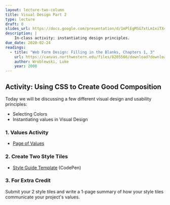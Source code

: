 ```yaml
---
layout: lecture-two-column
title: Visual Design Part 2
type: lecture
draft: 0
slides_url: https://docs.google.com/presentation/d/1mPlEgMSG7xtLm1xiTX4SCihGOaDBg1kdu_CqBQpeG8M/edit?usp=sharing
description: |
    In-class activity: instantiating design principles.
due_date: 2020-02-24
readings:
  - title: "Web Form Design: Filling in the Blanks, Chapters 1, 3"
    url: https://canvas.northwestern.edu/files/8205566/download?download_frd=1
    author: Wroblewski, Luke
    year: 2008
---
```


## Activity: Using CSS to Create Good Composition
Today we will be discussing a few different visual design and usability principles:
* Selecting Colors
* Instantiating values in Visual Design

### 1. Values Activity
* <a href="https://docs.google.com/document/d/1Vv5tPZ8UjqJNYO9pCp_PQhxHT8qoGY09deKX6uygUFA/edit?usp=sharing" target="_blank">Page of Values</a>

### 2. Create Two Style Tiles
* <a href="https://codepen.io/vanwars/pen/rNVjYBd?editors=1000" target="_blank">Style Guide Template</a> (CodePen)

### 3. For Extra Credit
Submit your 2 style tiles and write a 1-page summary of how your style tiles communicate your project's values.
